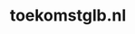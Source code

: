 ---
layout: post
title: "toekomstglb.nl"
internal_url: "/dutchgov/toekomstglb.nl.html"
subdomains_count: 4
all_subdomains_count: 6
urls_count: 4
ssl_rank: 0
http_rank: 70
url_link: /data/toekomstglb.nl/urls.txt
all_subdomains_link: /data/toekomstglb.nl/all_subdomains.txt
subdomains_link: /data/toekomstglb.nl/subdomains.txt
categories: dutchgov
---